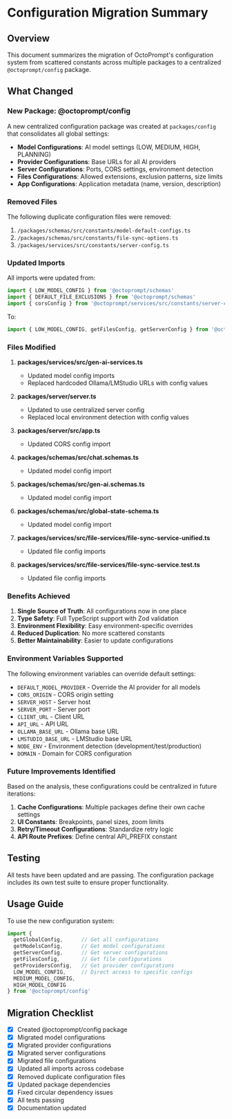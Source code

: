# Configuration Migration Summary

## Overview

This document summarizes the migration of OctoPrompt's configuration system from scattered constants across multiple packages to a centralized `@octoprompt/config` package.

## What Changed

### New Package: @octoprompt/config

A new centralized configuration package was created at `packages/config` that consolidates all global settings:

- **Model Configurations**: AI model settings (LOW, MEDIUM, HIGH, PLANNING)
- **Provider Configurations**: Base URLs for all AI providers
- **Server Configurations**: Ports, CORS settings, environment detection
- **Files Configurations**: Allowed extensions, exclusion patterns, size limits
- **App Configurations**: Application metadata (name, version, description)

### Removed Files

The following duplicate configuration files were removed:

1. `/packages/schemas/src/constants/model-default-configs.ts`
2. `/packages/schemas/src/constants/file-sync-options.ts`
3. `/packages/services/src/constants/server-config.ts`

### Updated Imports

All imports were updated from:
```typescript
import { LOW_MODEL_CONFIG } from '@octoprompt/schemas'
import { DEFAULT_FILE_EXCLUSIONS } from '@octoprompt/schemas'
import { corsConfig } from '@octoprompt/services/src/constants/server-config'
```

To:
```typescript
import { LOW_MODEL_CONFIG, getFilesConfig, getServerConfig } from '@octoprompt/config'
```

### Files Modified

1. **packages/services/src/gen-ai-services.ts**
   - Updated model config imports
   - Replaced hardcoded Ollama/LMStudio URLs with config values

2. **packages/server/server.ts**
   - Updated to use centralized server config
   - Replaced local environment detection with config values

3. **packages/server/src/app.ts**
   - Updated CORS config import

4. **packages/schemas/src/chat.schemas.ts**
   - Updated model config import

5. **packages/schemas/src/gen-ai.schemas.ts**
   - Updated model config import

6. **packages/schemas/src/global-state-schema.ts**
   - Updated model config import

7. **packages/services/src/file-services/file-sync-service-unified.ts**
   - Updated file config imports

8. **packages/services/src/file-services/file-sync-service.test.ts**
   - Updated file config imports

### Benefits Achieved

1. **Single Source of Truth**: All configurations now in one place
2. **Type Safety**: Full TypeScript support with Zod validation
3. **Environment Flexibility**: Easy environment-specific overrides
4. **Reduced Duplication**: No more scattered constants
5. **Better Maintainability**: Easier to update configurations

### Environment Variables Supported

The following environment variables can override default settings:

- `DEFAULT_MODEL_PROVIDER` - Override the AI provider for all models
- `CORS_ORIGIN` - CORS origin setting
- `SERVER_HOST` - Server host
- `SERVER_PORT` - Server port
- `CLIENT_URL` - Client URL
- `API_URL` - API URL
- `OLLAMA_BASE_URL` - Ollama base URL
- `LMSTUDIO_BASE_URL` - LMStudio base URL
- `NODE_ENV` - Environment detection (development/test/production)
- `DOMAIN` - Domain for CORS configuration

### Future Improvements Identified

Based on the analysis, these configurations could be centralized in future iterations:

1. **Cache Configurations**: Multiple packages define their own cache settings
2. **UI Constants**: Breakpoints, panel sizes, zoom limits
3. **Retry/Timeout Configurations**: Standardize retry logic
4. **API Route Prefixes**: Define central API_PREFIX constant

## Testing

All tests have been updated and are passing. The configuration package includes its own test suite to ensure proper functionality.

## Usage Guide

To use the new configuration system:

```typescript
import { 
  getGlobalConfig,      // Get all configurations
  getModelsConfig,      // Get model configurations
  getServerConfig,      // Get server configurations
  getFilesConfig,       // Get file configurations
  getProvidersConfig,   // Get provider configurations
  LOW_MODEL_CONFIG,     // Direct access to specific configs
  MEDIUM_MODEL_CONFIG,
  HIGH_MODEL_CONFIG
} from '@octoprompt/config'
```

## Migration Checklist

- [x] Created @octoprompt/config package
- [x] Migrated model configurations
- [x] Migrated provider configurations
- [x] Migrated server configurations
- [x] Migrated file configurations
- [x] Updated all imports across codebase
- [x] Removed duplicate configuration files
- [x] Updated package dependencies
- [x] Fixed circular dependency issues
- [x] All tests passing
- [x] Documentation updated